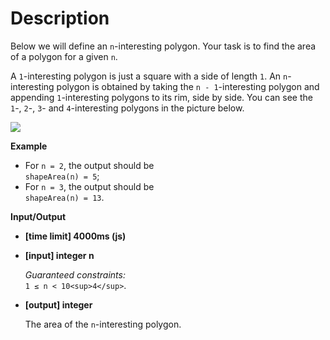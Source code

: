 # Description
Below we will define an `n`-interesting polygon. Your task is to find the area of a polygon for a given `n`.

A `1`-interesting polygon is just a square with a side of length `1`. An `n`-interesting polygon is obtained by taking the `n - 1`-interesting polygon and appending `1`-interesting polygons to its rim, side by side. You can see the `1`-, `2`-, `3`- and `4`-interesting polygons in the picture below.

![](https://codefightsuserpics.s3.amazonaws.com/tasks/shapeArea/img/area.png?_tm=1491302317375)

**Example**

*   For `n = 2`, the output should be  
    `shapeArea(n) = 5`;
*   For `n = 3`, the output should be  
    `shapeArea(n) = 13`.

**Input/Output**

*   **[time limit] 4000ms (js)**

*   **[input] integer n**

    _Guaranteed constraints:_  
    `1 ≤ n < 10<sup>4</sup>`.

*   **[output] integer**

    The area of the `n`-interesting polygon.
